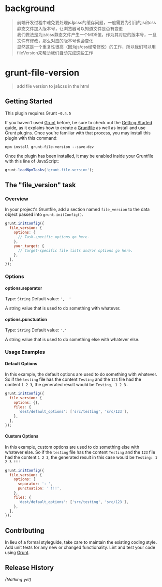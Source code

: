# background 
> 前端开发过程中难免要处理js与css的缓存问题，一般需要为引用的js和css静态文件加入版本号，让浏览器可以知道文件是否有变更<br/>
> 我们做法是为js/css静态文件产生一个MD5值，作为其对应的版本号，一旦文件有修改，那么对应的版本号也会变化<br/>
> 显然这是一个重复性很高（因为js/css经常修改）的工作，所以我们可以用fileVersion来帮助我们自动完成这些工作<br/>

# grunt-file-version

> add file version to js&css in the html

## Getting Started
This plugin requires Grunt `~0.4.5`

If you haven't used [Grunt](http://gruntjs.com/) before, be sure to check out the [Getting Started](http://gruntjs.com/getting-started) guide, as it explains how to create a [Gruntfile](http://gruntjs.com/sample-gruntfile) as well as install and use Grunt plugins. Once you're familiar with that process, you may install this plugin with this command:

```shell
npm install grunt-file-version --save-dev
```

Once the plugin has been installed, it may be enabled inside your Gruntfile with this line of JavaScript:

```js
grunt.loadNpmTasks('grunt-file-version');
```

## The "file_version" task

### Overview
In your project's Gruntfile, add a section named `file_version` to the data object passed into `grunt.initConfig()`.

```js
grunt.initConfig({
  file_version: {
    options: {
      // Task-specific options go here.
    },
    your_target: {
      // Target-specific file lists and/or options go here.
    },
  },
});
```

### Options

#### options.separator
Type: `String`
Default value: `',  '`

A string value that is used to do something with whatever.

#### options.punctuation
Type: `String`
Default value: `'.'`

A string value that is used to do something else with whatever else.

### Usage Examples

#### Default Options
In this example, the default options are used to do something with whatever. So if the `testing` file has the content `Testing` and the `123` file had the content `1 2 3`, the generated result would be `Testing, 1 2 3.`

```js
grunt.initConfig({
  file_version: {
    options: {},
    files: {
      'dest/default_options': ['src/testing', 'src/123'],
    },
  },
});
```

#### Custom Options
In this example, custom options are used to do something else with whatever else. So if the `testing` file has the content `Testing` and the `123` file had the content `1 2 3`, the generated result in this case would be `Testing: 1 2 3 !!!`

```js
grunt.initConfig({
  file_version: {
    options: {
      separator: ': ',
      punctuation: ' !!!',
    },
    files: {
      'dest/default_options': ['src/testing', 'src/123'],
    },
  },
});
```

## Contributing
In lieu of a formal styleguide, take care to maintain the existing coding style. Add unit tests for any new or changed functionality. Lint and test your code using [Grunt](http://gruntjs.com/).

## Release History
_(Nothing yet)_
